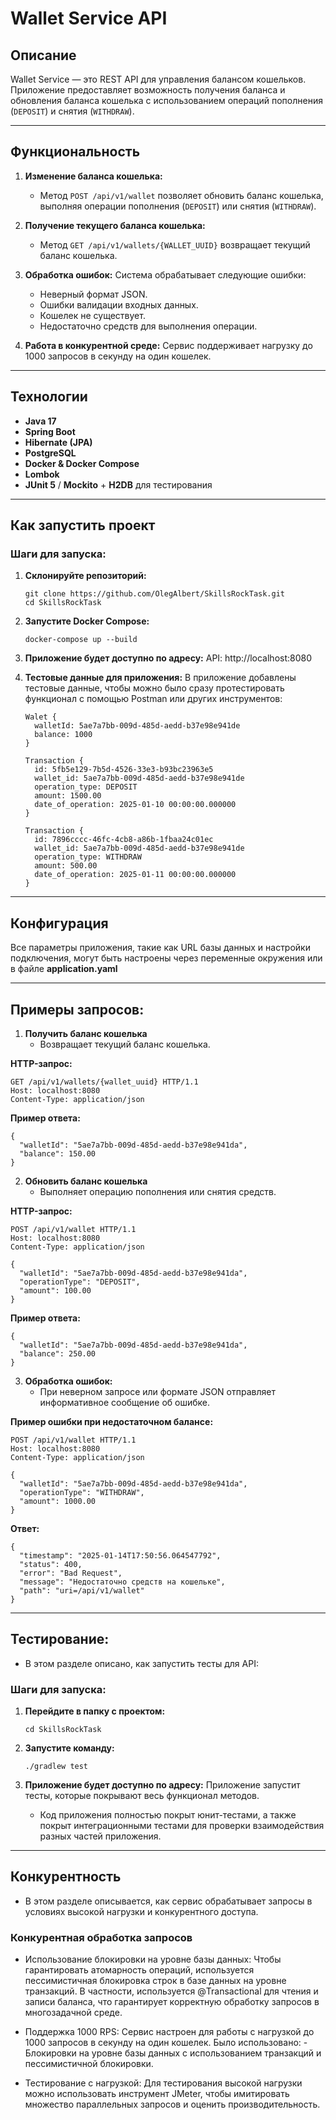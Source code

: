 # Wallet Service API

## Описание

Wallet Service — это REST API для управления балансом кошельков.
Приложение предоставляет возможность получения баланса и обновления баланса кошелька с использованием операций пополнения (`DEPOSIT`) и снятия (`WITHDRAW`).

---

## Функциональность

1. **Изменение баланса кошелька:**
   - Метод `POST /api/v1/wallet` позволяет обновить баланс кошелька, выполняя операции пополнения (`DEPOSIT`) или снятия (`WITHDRAW`).

2. **Получение текущего баланса кошелька:**
   - Метод `GET /api/v1/wallets/{WALLET_UUID}` возвращает текущий баланс кошелька.

3. **Обработка ошибок:**
   Система обрабатывает следующие ошибки:
   - Неверный формат JSON.
   - Ошибки валидации входных данных.
   - Кошелек не существует.
   - Недостаточно средств для выполнения операции.

4. **Работа в конкурентной среде:**
   Сервис поддерживает нагрузку до 1000 запросов в секунду на один кошелек.

---

## Технологии

- **Java 17**
- **Spring Boot**
- **Hibernate (JPA)**
- **PostgreSQL**
- **Docker & Docker Compose**
- **Lombok**
- **JUnit 5** / **Mockito** + **H2DB** для тестирования

---

## Как запустить проект

### Шаги для запуска:

1. **Склонируйте репозиторий:**
   ```
   git clone https://github.com/OlegAlbert/SkillsRockTask.git
   cd SkillsRockTask
2. **Запустите Docker Compose:**
   ```
   docker-compose up --build
3. **Приложение будет доступно по адресу:**
   API: http://localhost:8080

4. **Тестовые данные для приложения:**
   В приложение добавлены тестовые данные, чтобы можно было сразу протестировать функционал с помощью Postman или других инструментов:
   ```
   Walet {
     walletId: 5ae7a7bb-009d-485d-aedd-b37e98e941de
     balance: 1000
   }
   ```
   ```
   Transaction {
     id: 5fb5e129-7b5d-4526-33e3-b93bc23963e5
     wallet_id: 5ae7a7bb-009d-485d-aedd-b37e98e941de
     operation_type: DEPOSIT
     amount: 1500.00
     date_of_operation: 2025-01-10 00:00:00.000000
   }
   ```
   ```
   Transaction {
     id: 7896cccc-46fc-4cb8-a86b-1fbaa24c01ec
     wallet_id: 5ae7a7bb-009d-485d-aedd-b37e98e941de
     operation_type: WITHDRAW
     amount: 500.00
     date_of_operation: 2025-01-11 00:00:00.000000
   }
   ```

---

## Конфигурация
Все параметры приложения, такие как URL базы данных и настройки подключения, могут быть настроены через переменные окружения или в файле **application.yaml**

---

## Примеры запросов:
1. **Получить баланс кошелька**
   - Возвращает текущий баланс кошелька.

**HTTP-запрос:**
   ```
   GET /api/v1/wallets/{wallet_uuid} HTTP/1.1
   Host: localhost:8080
   Content-Type: application/json
   ```
**Пример ответа:**
```
{
  "walletId": "5ae7a7bb-009d-485d-aedd-b37e98e941da",
  "balance": 150.00
}
```
2. **Обновить баланс кошелька**
   - Выполняет операцию пополнения или снятия средств.

**HTTP-запрос:**
```
POST /api/v1/wallet HTTP/1.1
Host: localhost:8080
Content-Type: application/json

{
  "walletId": "5ae7a7bb-009d-485d-aedd-b37e98e941da",
  "operationType": "DEPOSIT",
  "amount": 100.00
}
```
**Пример ответа:**
```
{
  "walletId": "5ae7a7bb-009d-485d-aedd-b37e98e941da",
  "balance": 250.00
}
```
3. **Обработка ошибок:**
   - При неверном запросе или формате JSON отправляет информативное сообщение об ошибке.

**Пример ошибки при недостаточном балансе:**
```
POST /api/v1/wallet HTTP/1.1
Host: localhost:8080
Content-Type: application/json

{
  "walletId": "5ae7a7bb-009d-485d-aedd-b37e98e941da",
  "operationType": "WITHDRAW",
  "amount": 1000.00
}
```
**Ответ:**
```
{
  "timestamp": "2025-01-14T17:50:56.064547792",
  "status": 400,
  "error": "Bad Request",
  "message": "Недостаточно средств на кошельке",
  "path": "uri=/api/v1/wallet"
}
```

---

## Тестирование:
   - В этом разделе описано, как запустить тесты для API:

### Шаги для запуска:

1. **Перейдите в папку с проектом:**
   ```
   cd SkillsRockTask
2. **Запустите команду:**
   ```
   ./gradlew test
3. **Приложение будет доступно по адресу:**
   Приложение запустит тесты, которые покрывают весь функционал методов.

   - Код приложения полностью покрыт юнит-тестами, а также покрыт интеграционными тестами для проверки взаимодействия разных частей приложения.

---

## Конкурентность

   - В этом разделе описывается, как сервис обрабатывает запросы в условиях высокой нагрузки и конкурентного доступа.


### Конкурентная обработка запросов

  - Использование блокировки на уровне базы данных: Чтобы гарантировать атомарность операций, используется пессимистичная блокировка строк в базе данных на уровне транзакций. В частности, используется @Transactional для чтения и записи баланса, что гарантирует корректную обработку запросов в многозадачной среде.
  - Поддержка 1000 RPS: Сервис настроен для работы с нагрузкой до 1000 запросов в секунду на один кошелек. Было использовано:
        - Блокировки на уровне базы данных с использованием транзакций и пессимистичной блокировки.

  - Тестирование с нагрузкой: Для тестирования высокой нагрузки можно использовать инструмент JMeter, чтобы имитировать множество параллельных запросов и оценить производительность.
